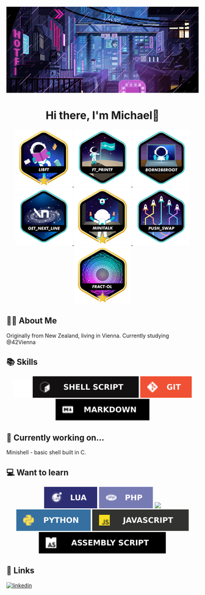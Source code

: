 <p align="center">
    <img src="img/LVKvjL6.gif"/>
</p>

<h1 align="center">
   Hi there, I'm Michael👋
</h1>

<p align="center">
    <a href="https://github.com/Schmitzi/libft"><img src="img/libftm.png" alt="Libft GitHub Repository"/> </a>
    <a href="https://github.com/Schmitzi/ft_printf"><img src="img/ft_printfe.png" alt="Ft_printf GitHub Repository"/> </a>
    <a href="https://github.com/Schmitzi/born2beroot"><img src="img/born2beroote.png"/> </a>
    <a href="https://github.com/Schmitzi/get_next_line"><img src="img/get_next_linee.png" alt="Get_next_line GitHub Repository"/> </a>
    <a href="https://github.com/Schmitzi/minitalk"><img src="img/minitalkm.png" alt="Minitalk GitHub Repository"/> </a>
    <a href="https://github.com/Schmitzi/push_swap"><img src="img/push_swape.png"/> </a>
    <a href="https://github.com/Schmitzi/fract-ol"><img src="img/fract-olm.png" alt="Fract-ol GitHub Repository"/> </a>
</p>

## 🧑‍💻 About Me

Originally from New Zealand, living in Vienna.
Currently studying @42Vienna

## 📚 Skills
<p align="center">
    <img src="img/c.svg"/>
    <img src="img/unix.svg"/>
    <img src="img/git.svg"/>
    <img src="img/markdown.svg"/>
</p>

## 🌱 Currently working on...

Minishell - basic shell built in C.

## 💻 Want to learn

<p align="center">
    <img src="img/lua.svg"/>
    <img src="img/php.svg"/>
    <img src="img/sql.svg"/>
    <img src="img/python.svg"/>
    <img src="img/javascript.svg"/>
    <img src="img/asm.svg"/>
</p>

## 🔗 Links

[![linkedin](https://img.shields.io/badge/linkedin-0A66C2?style=for-the-badge&logo=linkedin&logoColor=white)](https://www.linkedin.com/in/michael-naysmith-839aa1255/)



<!--
**Schmitzi/schmitzi** is a ✨ _special_ ✨ repository because its `README.md` (this file) appears on your GitHub profile.

Here are some ideas to get you started:

- 🔭 I’m currently working on ...
- 🌱 I’m currently learning ...
- 👯 I’m looking to collaborate on ...
- 🤔 I’m looking for help with ...
- 💬 Ask me about ...
- 📫 How to reach me: ...
- 😄 Pronouns: ...
- ⚡ Fun fact: ...
-->
